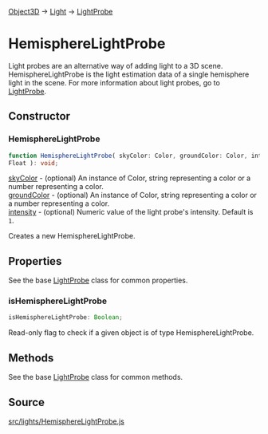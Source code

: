 [Object3D](en\core\Object3D.html) → [Light](en\lights\Light.html) →
[LightProbe](en\lights\LightProbe.html)

# HemisphereLightProbe

Light probes are an alternative way of adding light to a 3D scene.
HemisphereLightProbe is the light estimation data of a single hemisphere light
in the scene. For more information about light probes, go to
[LightProbe](en\lights\LightProbe.html).

## Constructor

### HemisphereLightProbe

  
  
```ts  
function HemisphereLightProbe( skyColor: Color, groundColor: Color, intensity:
Float ): void;  
```  

[skyColor](en\math\Color.html) - (optional) An instance of Color, string
representing a color or a number representing a color.  
[groundColor](en\math\Color.html) - (optional) An instance of Color, string
representing a color or a number representing a color.  
[intensity](#) - (optional) Numeric value of the light probe's intensity.
Default is `1`.  
  
Creates a new HemisphereLightProbe.

## Properties

See the base [LightProbe](en\lights\LightProbe.html) class for common
properties.

### isHemisphereLightProbe

  
  
```ts  
isHemisphereLightProbe: Boolean;  
```  

Read-only flag to check if a given object is of type HemisphereLightProbe.

## Methods

See the base [LightProbe](en\lights\LightProbe.html) class for common methods.

## Source

<a
href="https://github.com/mrdoob/three.js/blob/master/src/lights/HemisphereLightProbe.js">src/lights/HemisphereLightProbe.js</a>

